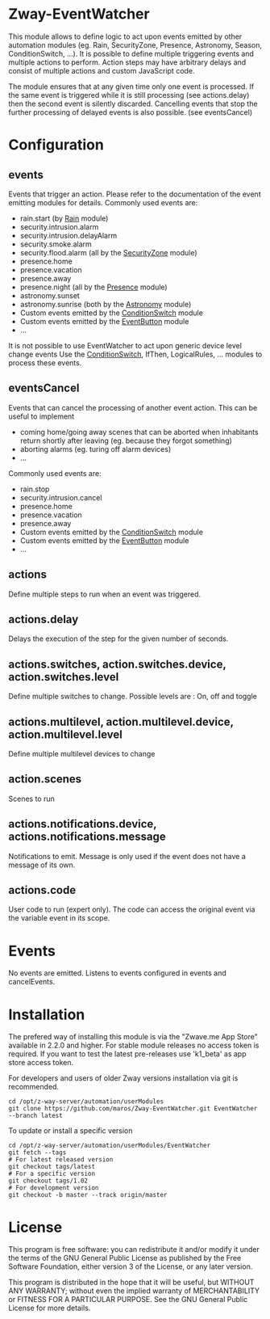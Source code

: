 # Zway-EventWatcher

This module allows to define logic to act upon events emitted by other
automation modules (eg. Rain, SecurityZone, Presence, Astronomy, Season,
ConditionSwitch, ...). It is possible to define multiple triggering events
and multiple actions to perform. Action steps may have arbitrary delays and
consist of multiple actions and custom JavaScript code.

The module ensures that at any given time only one event is processed. If the
same event is triggered while it is still processing (see actions.delay) then
the second event is silently discarded. Cancelling events that stop the
further processing of delayed events is also possible. (see eventsCancel)

# Configuration

## events

Events that trigger an action. Please refer to the documentation of the
event emitting modules for details. Commonly used events are:

* rain.start (by [Rain](https://github.com/maros/Zway-Rain) module)
* security.intrusion.alarm
* security.intrusion.delayAlarm
* security.smoke.alarm
* security.flood.alarm (all by the [SecurityZone](https://github.com/maros/Zway-SecurityZone) module)
* presence.home
* presence.vacation
* presence.away
* presence.night (all by the [Presence](https://github.com/maros/Zway-Presence) module)
* astronomy.sunset
* astronomy.sunrise (both by the [Astronomy](https://github.com/maros/Zway-Astronomy) module)
* Custom events emitted by the [ConditionSwitch](https://github.com/maros/Zway-ConditionSwitch) module
* Custom events emitted by the [EventButton](https://github.com/maros/Zway-EventButton) module
* ...

It is not possible to use EventWatcher to act upon generic device level change events
Use the [ConditionSwitch](https://github.com/maros/Zway-ConditionSwitch), IfThen, LogicalRules,
... modules to process these events.

## eventsCancel

Events that can cancel the processing of another event action. This can be
useful to implement

* coming home/going away scenes that can be aborted when
inhabitants return shortly after leaving (eg. because they forgot something)
* aborting alarms (eg. turing off alarm devices)
* ...

Commonly used events are:

* rain.stop
* security.intrusion.cancel
* presence.home
* presence.vacation
* presence.away
* Custom events emitted by the [ConditionSwitch](https://github.com/maros/Zway-ConditionSwitch) module
* Custom events emitted by the [EventButton](https://github.com/maros/Zway-EventButton) module
* ...

## actions

Define multiple steps to run when an event was triggered.

## actions.delay

Delays the execution of the step for the given number of seconds.

## actions.switches, action.switches.device, action.switches.level

Define multiple switches to change. Possible levels are : On, off and toggle

## actions.multilevel, action.multilevel.device, action.multilevel.level

Define multiple multilevel devices to change

## action.scenes

Scenes to run

## actions.notifications.device, actions.notifications.message

Notifications to emit. Message is only used if the event does not have a message
of its own.

## actions.code

User code to run (expert only). The code can access the original event
via the variable event in its scope.

# Events

No events are emitted. Listens to events configured in events and
cancelEvents.

# Installation

The prefered way of installing this module is via the "Zwave.me App Store"
available in 2.2.0 and higher. For stable module releases no access token is
required. If you want to test the latest pre-releases use 'k1_beta' as
app store access token.

For developers and users of older Zway versions installation via git is
recommended.

```shell
cd /opt/z-way-server/automation/userModules
git clone https://github.com/maros/Zway-EventWatcher.git EventWatcher --branch latest
```

To update or install a specific version
```shell
cd /opt/z-way-server/automation/userModules/EventWatcher
git fetch --tags
# For latest released version
git checkout tags/latest
# For a specific version
git checkout tags/1.02
# For development version
git checkout -b master --track origin/master
```

# License

This program is free software: you can redistribute it and/or modify
it under the terms of the GNU General Public License as published by
the Free Software Foundation, either version 3 of the License, or any
later version.

This program is distributed in the hope that it will be useful,
but WITHOUT ANY WARRANTY; without even the implied warranty of
MERCHANTABILITY or FITNESS FOR A PARTICULAR PURPOSE. See the
GNU General Public License for more details.
